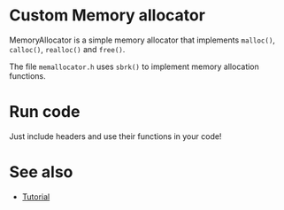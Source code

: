 # Custom Memory allocator

MemoryAllocator is a simple memory allocator that implements `malloc()`, `calloc()`, `realloc()` and `free()`.

The file `memallocator.h` uses `sbrk()` to implement memory allocation functions.

# Run code

Just include headers and use their functions in your code!

# See also

* [Tutorial](https://arjunsreedharan.org/post/148675821737/memory-allocators-101-write-a-simple-memory)
